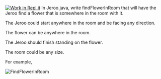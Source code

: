 [![Work in Repl.it](https://classroom.github.com/assets/work-in-replit-14baed9a392b3a25080506f3b7b6d57f295ec2978f6f33ec97e36a161684cbe9.svg)](https://classroom.github.com/online_ide?assignment_repo_id=3282318&assignment_repo_type=AssignmentRepo)
In Jeroo.java, write findFlowerInRoom that will have the Jeroo find a flower that is somewhere in the room with it. 

The Jeroo could start anywhere in the room and be facing any direction. 

The flower can be anywhere in the room.

The Jeroo should finish standing on the flower.

The room could be any size.

For example,

![FindFlowerInRoom](https://user-images.githubusercontent.com/28961298/94625632-d6559580-027e-11eb-9280-604c53b9f470.jpg)


